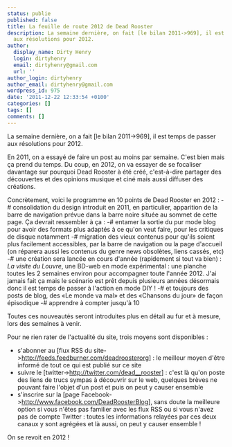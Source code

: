 ```yaml
---
status: publie
published: false
title: La feuille de route 2012 de Dead Rooster
description: La semaine dernière, on fait [le bilan 2011->969], il est temps de passer
  aux résolutions pour 2012.
author:
  display_name: Dirty Henry
  login: dirtyhenry
  email: dirtyhenry@gmail.com
  url: ''
author_login: dirtyhenry
author_email: dirtyhenry@gmail.com
wordpress_id: 975
date: '2011-12-22 12:33:54 +0100'
categories: []
tags: []
comments: []
---
```

La semaine dernière, on a fait [le bilan 2011->969], il est temps de passer aux résolutions pour 2012.

En 2011, on a essayé de faire un post au moins par semaine. C'est bien mais ça prend du temps. Du coup, en 2012, on va essayer de se focaliser davantage sur pourquoi Dead Rooster à été créé, c'est-à-dire partager des découvertes et des opinions musique et ciné mais aussi diffuser des créations.

Concrètement, voici le programme en 10 points de Dead Rooster en 2012 :
-# consolidation du design introduit en 2011, en particulier, apparition de la barre de navigation prévue dans la barre noire située au sommet de cette page. Ça devrait ressembler à ça : <img500>
-# entamer la sortie du pur mode blog pour avoir des formats plus adaptés à ce qu'on veut faire, pour les critiques de disque notamment
-# migration des vieux contenus pour qu'ils soient plus facilement accessibles, par la barre de navigation ou la page d'accueil (on réparera aussi les contenus du genre news obsolètes, liens cassés, etc)
-# une création sera lancée en cours d'année (rapidement si tout va bien) : *La visite du Louvre*, une BD-web en mode expérimental : une planche toutes les 2 semaines environ pour accompagner toute l'année 2012. J'ai jamais fait ça mais le scénario est prêt depuis plusieurs années désormais donc il est temps de passer à l'action en mode DIY ! 
-# et toujours des posts de blog, des «Le monde va mal» et des «Chansons du jour» de façon épisodique
-# apprendre à compter jusqu'à 10

Toutes ces nouveautés seront introduites plus en détail au fur et à mesure, lors des semaines à venir.

Pour ne rien rater de l'actualité du site, trois moyens sont disponibles :
- s'abonner au [flux RSS du site->http://feeds.feedburner.com/deadroosterorg] : le meilleur moyen d'être informé de tout ce qui est publié sur ce site
- suivre le [twitter->http://twitter.com/dead__rooster] : c'est là qu'on poste des liens de trucs sympas à découvrir sur le web, quelques brèves ne pouvant faire l'objet d'un post et puis on peut y causer ensemble
- s'inscrire sur la [page Facebook->http://www.facebook.com/DeadRoosterBlog], sans doute la meilleure option si vous n'êtes pas familier avec les flux RSS ou si vous n'avez pas de compte Twitter : toutes les informations relayées par ces deux canaux y sont agrégées et là aussi, on peut y causer ensemble !

On se revoit en 2012 !
